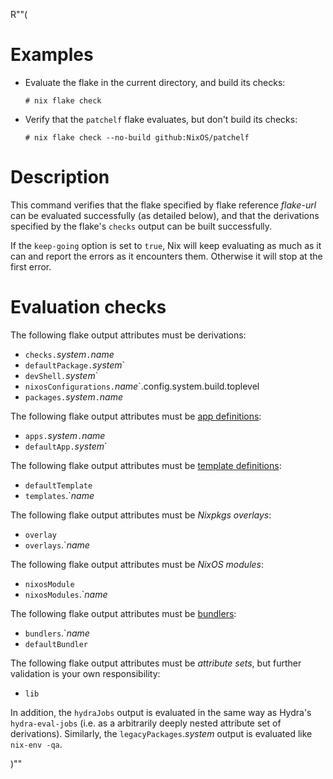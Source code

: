 R""(

# Examples

* Evaluate the flake in the current directory, and build its checks:

  ```console
  # nix flake check
  ```

* Verify that the `patchelf` flake evaluates, but don't build its
  checks:

  ```console
  # nix flake check --no-build github:NixOS/patchelf
  ```

# Description

This command verifies that the flake specified by flake reference
*flake-url* can be evaluated successfully (as detailed below), and
that the derivations specified by the flake's `checks` output can be
built successfully.

If the `keep-going` option is set to `true`, Nix will keep evaluating as much
as it can and report the errors as it encounters them. Otherwise it will stop
at the first error.

# Evaluation checks

The following flake output attributes must be derivations:

* `checks.`*system*`.`*name*
* `defaultPackage.`*system*`
* `devShell.`*system*`
* `nixosConfigurations.`*name*`.config.system.build.toplevel
* `packages.`*system*`.`*name*

The following flake output attributes must be [app
definitions](./nix3-run.md):

* `apps.`*system*`.`*name*
* `defaultApp.`*system*`

The following flake output attributes must be [template
definitions](./nix3-flake-init.md):

* `defaultTemplate`
* `templates`.`*name*

The following flake output attributes must be *Nixpkgs overlays*:

* `overlay`
* `overlays`.`*name*

The following flake output attributes must be *NixOS modules*:

* `nixosModule`
* `nixosModules`.`*name*

The following flake output attributes must be
[bundlers](./nix3-bundle.md):

* `bundlers`.`*name*
* `defaultBundler`

The following flake output attributes must be *attribute sets*,
but further validation is your own responsibility:

* `lib`

In addition, the `hydraJobs` output is evaluated in the same way as
Hydra's `hydra-eval-jobs` (i.e. as a arbitrarily deeply nested
attribute set of derivations). Similarly, the
`legacyPackages`.*system* output is evaluated like `nix-env -qa`.

)""
